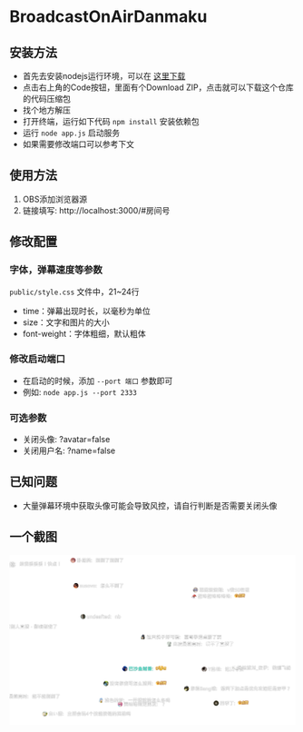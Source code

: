 # BroadcastOnAirDanmaku

## 安装方法
- 首先去安装nodejs运行环境，可以在 [这里下载](https://nodejs.org/zh-cn/)
- 点击右上角的Code按钮，里面有个Download ZIP，点击就可以下载这个仓库的代码压缩包
- 找个地方解压
- 打开终端，运行如下代码 `npm install` 安装依赖包
- 运行 `node app.js` 启动服务
- 如果需要修改端口可以参考下文

## 使用方法
1. OBS添加浏览器源
2. 链接填写: http://localhost:3000/#房间号

## 修改配置
### 字体，弹幕速度等参数
`public/style.css` 文件中，21~24行

- time：弹幕出现时长，以毫秒为单位
- size：文字和图片的大小
- font-weight：字体粗细，默认粗体

### 修改启动端口
- 在启动的时候，添加 `--port 端口` 参数即可
- 例如: `node app.js --port 2333`

### 可选参数
- 关闭头像: ?avatar=false
- 关闭用户名: ?name=false

## 已知问题
- 大量弹幕环境中获取头像可能会导致风控，请自行判断是否需要关闭头像

## 一个截图
![截图1](images/1.png)
